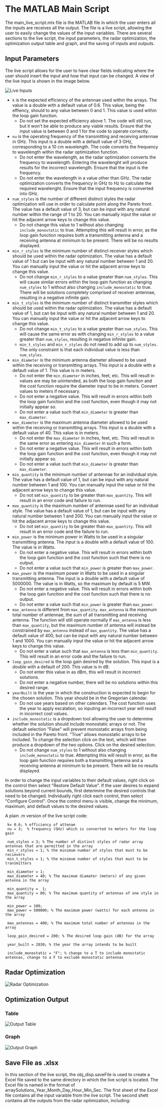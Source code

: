 # The MATLAB Main Script
The main_live_script.mlx file is the MATLAB file in which the user enters all the inputs are receives all the output. The file is a live script, allowing the user to easily change the values of the input variables. There are several sections to the live script, the input parameters, the radar optimization, the optimization output table and graph, and the saving of inputs and outputs.

## Input Parameters
The live script allows for the user to have clear fields indicating where the user should insert the input and how that input can be changed. A view of the live input is shown in the image below.

![Live Inputs](https://github.com/BrettAF/ArrAnt-Team-Repo/assets/166050829/7be6d7e7-70c1-431a-98ce-229830bc958b)

* `k` is the expected efficiency of the antennae used within the arrays. The value is a double with a default value of 0.6. This value, being the effiency, should to any value between 0 and 1. This value is used within the loop gain function.
  * Do not set the expected efficiency above 1. The code will still run, but it won't be able to produce any viable results. Ensure that the input value is between 0 and 1 for the code to operate correctly.
* `nu` is the operating frequency of the transmitting and receiving antennae in GHz. This input is a double with a default value of 3 GHz, corresponding to a 10 cm wavelength. The code converts the frequency to wavelength within the radar optimization function.
  * Do not enter the wavelength, as the radar optimization converts the frequency to wavelength. Entering the wavelenght will produce results for the incorrect wavelength. Ensure that the input is the frequency.
  * Do not enter the wavelength in a value other than GHz. The radar optimization converts the frequency in GHz to Hz to calculate the required wavelenght. Ensure that the input frequency is converted into GHz. 
* `num_styles` is the number of different distinct styles the radar optimization will use in order to calculate point along the Pareto front. The value has a default value of 3, but can be input with any natural number within the range of 1 to 20. You can manually input the value or hit the adjacent arrow keys to change this value.
  * Do not change this value to 1 without also changing `include_monostatic` to true. Attempting this will result in error, as the loop gain function requires both a transmitting antenna and a receiving antenna at minimum to be present. There will be no results displayed.
* `min_r_styles` is the minimum number of distinct receiver styles which should be used within the radar optimization. The value has a default value of 1 but can be input with any natural number between 1 and 20. You can manually input the value or hit the adjacent arrow keys to change this value.
  * Do not change `min_r_styles` to a value greater than `num_styles`. This will cause similar errors within the loop gain function as changing `num_styles` to 1 without also changing `include_monostatic` to true. There will be solutions completely comprised of receiver antennae, resulting in a negative infinite gain.
* `min_t_styles` is the minimum number of distinct transmitter styles which should be used within the radar optimization. The value has a default value of 1, but can be input with any natural number between 1 and 20. You can manually input the value or hit the adjacent arrow keys to change this value. 
  * Do not change `min_t_styles` to a value greater than `num_styles`. This will cause the same error as with changing `min_r_styles` to a value greater than `num_styles`, resulting in negative infinite gain.
  * `min_t_styles` and `min_r_styles` do not need to add up to `num_styles`. The only constraint is that each individual value is less than `num_styles`.
* `min_diameter` is the minimum antenna diameter allowed to be used within the receiving or transmitting arrays. This input is a double with a default value of 1. This value is in meters.
  * Do not enter the `min_diameter` in inches, feet, etc. This will result in values are may be unintended, as both the loop gain function and the cost function require the diameter input to be in meters. Convert values to meters if necessary.
  * Do not enter a negative value. This will result in errors within both the loop gain function and the cost function, even though it may not initially appear so.
  * Do not enter a value such that `min_diameter` is greater than `max_diameter`.
* `max_diameter` is the maximum antenna diameter allowed to be used within the receiving or transmitting arrays. This input is a double with a default value of 40. This value is in meters.
  * Do not enter the `max_diameter` in inches, feet, etc. This will result in the same error as entering `min_diameter` in such a form.
  * Do not enter a negative value. This will result in errors within both the loop gain function and the cost function, even though it may not initially appear so.
  * Do not enter a value such that `min_diameter` is greater than `max_diameter`.
* `min_quantity` is the minimum number of antennae for an individual style. The value has a default value of 1, but can be input with any natural number between 1 and 100. You can manually input the value or hit the adjacent arrow keys to change this value.
  * Do not set `min_quantity` to be greater than `max_quantity`. This will result in an error code and failure to run.
* `max_quantity` is the maximum number of antennae used for an individual style. The value has a default value of 1, but can be input with any natural number between 1 and 200. You can manually input the value or hit the adjacent arrow keys to change this value.
  * Do not set `min_quantity` to be greater than `max_quantity`. This will result in an error code and the failure to run.
* `min_power` is the minimum power in Watts to be used in a singular transmitting antenna. The input is a double with a default value of 100. The value is in Watts.
  * Do not enter a negative value. This will result in errors within both the loop gain function and the cost function such that there is no output.
  * Do not enter a value such that `min_power` is greater than `max_power`.
* `max_power` is the maximum power in Watts to be used in a singular transmitting antenna. The input is a double with a default value of 5000000. The value is in Watts, so the maximum by default is 5 MW.
  * Do not enter a negative value. This will result in errors within both the loop gain function and the cost function such that there is no output.
  * Do not enter a value such that `min_power` is greater than `max_power`.
* `max_antenna` is different from `max_quantity`. `max_antenna` is the maximum total number of antennae, the sum of all transmitting and receiving antenna. The function will still operate normally if `max_antenna` is less than `max_quantity`, but the maximum number of antenna will instead be constrained by `max_antenna` instead of `max_quantity`. The value has a default value of 400, but can be input with any natural number between 1 and 1000. You can manually input the value or hit the adjacent arrow keys to change this value.
  * Do not enter a value such that `max_antenna` is less than `min_quantity`. This will result in an error code and the failure to run.
* `loop_gain_desired` is the loop gain desired by the solution. This input is a double with a default of 200. This value is in dB.
  * Do not enter this value in as dBm, this will result in incorrect solutions.
  * Do not enter a negative number, there will be no solutions within this desired range.
* `yearBuilt` is the year in which the construction is expected to begin for the chosen solution. This year should be in the Gregorian calendar.
  * Do not use years based on other calendars. The cost function uses the year to apply escalation, so inputing an incorrect year will result in incorrect cost values.
* `include_monostatic` is a dropdown tool allowing the user to determine whether the solution should include monostatic arrays or not. The default selection "False" will prevent monostatic arrays from being included in the Pareto front. "True" allows monostatic arrays to be included. To change the selection click on the text, which will then produce a dropdown of the two options. Click on the desired selection.
  * Do not change `num_styles` to 1 without also changing `include_monostatic` to true. Attempting this will result in error, as the loop gain function requires both a transmitting antenna and a receiving antenna at minimum to be present. There will be no results displayed.

In order to change the input variables to their default values, right click on the control then select "Restore Default Value". If the user desires to expand solutions beyond current bounds, first deterimine the desired controls that need to be changed. Individually right click each control, then select "Configure Control". Once the control menu is visible, change the minimum, maximum, and default values to the desired values.

A plain .m version of the live script code:
```
 k= 0.6; % efficiency of attenae
 nu = 3;  % frequency (GHz) which is converted to meters for the loop gain
  
 num_styles = 3; % The number of distinct styles of radar array antennas that are permitted in the array  
 min_r_styles = 1; % the minimum number of styles that must to be recievers
 min_t_styles = 1; % the minimum number of styles that must to be transmitters

 min_diameter = 1;
 max_diameter = 40; % The maximum diamater (meters) of any given antenna in the array
    
 min_quantity =  1;
 max_quantity = 80; % The maximum quantity of antennas of one style in the array
      
 min_power = 100;
 max_power = 500000; % The maximum power (watts) for each antenna in the array
 
 max_antennas = 400; % The maximum total number of antennas in the array

 loop_gain_desired = 200; % The desired loop gain (dB) for the array
 
 year_built = 2030; % the year the array intends to be built

 include_monostatic = "F"; % change to a T to include monostatic antennas, change to a F to exclude monostatic antennas
```

## Radar Optimization
![Radar Optimization](https://github.com/BrettAF/ArrAnt-Team-Repo/assets/166050829/4575233e-02da-4cc2-81e1-6bf1efabc782)

## Optimization Output
### Table
![Output Table](https://github.com/BrettAF/ArrAnt-Team-Repo/assets/166050829/a7c872a9-b6f6-4354-84fc-f053fbd5de20)

### Graph
![Output Graph](https://github.com/BrettAF/ArrAnt-Team-Repo/assets/166050829/09eca913-e9a2-4414-a8d3-14a43fcdbe8c)

## Save File as .xlsx
In this section of the live script, the obj_disp.saveFile is used to create a Excel file saved to the same directory in which the live script is located. The Excel file is named in the format of arraySolutions_Year_Month_Day_Hour_Min_Sec. The first sheet of the Excel file contains all the input varaible from the live script. The second shett contains all the outputs from the radar optimization, including:
